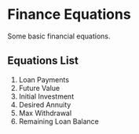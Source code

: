 # Finance Equations
Some basic financial equations.

## Equations List

1. Loan Payments
2. Future Value
3. Initial Investment
4. Desired Annuity
5. Max Withdrawal
6. Remaining Loan Balance
